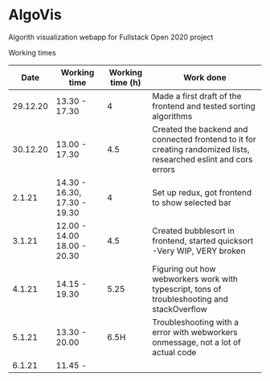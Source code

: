 # AlgoVis

Algorith visualization webapp for Fullstack Open 2020 project

Working times

Date | Working time | Working time (h) | Work done 
-----|--------------|------------------|-----------|
29.12.20 | 13.30 - 17.30 | 4 | Made a first draft of the frontend and tested sorting algorithms
30.12.20 | 13.00 - 17.30 | 4.5 | Created the backend and connected frontend to it for creating randomized lists, researched eslint and cors errors
2.1.21 | 14.30 - 16.30, 17.30 - 19.30 | 4 | Set up redux, got frontend to show selected bar 
3.1.21 | 12.00 - 14.00 18.00 - 20.30 | 4.5 | Created bubblesort in frontend, started quicksort -Very WIP, VERY broken
4.1.21 | 14.15 - 19.30 | 5.25 | Figuring out how webworkers work with typescript, tons of troubleshooting and stackOverflow
5.1.21 | 13.30 - 20.00 | 6.5H | Troubleshooting with a error with webworkers onmessage, not a lot of actual code
6.1.21 | 11.45 - 
